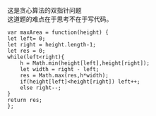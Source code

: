 这是贪心算法的双指针问题     
这道题的难点在于思考不在于写代码。     

```code
var maxArea = function(height) {
let left= 0;
let right = height.length-1;
let res = 0;
while(left<right){
    h = Math.min(height[left],height[right]);
    let width = right - left;
    res = Math.max(res,h*width);
    if(height[left]<height[right]) left++;
    else right--;
}
return res;
};
```
